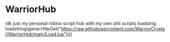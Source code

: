 # WarriorHub
idk just my personal roblox script hub with my own shit scripts
loadstrig: loadstring(game:HttpGet("https://raw.githubusercontent.com/WarriorCrystal/WarriorHub/main/Load.lua"))()

